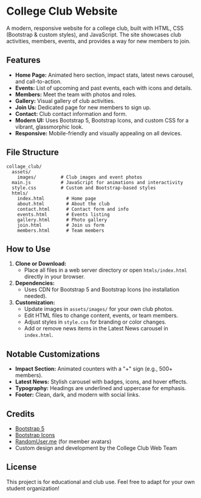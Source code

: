 # College Club Website

A modern, responsive website for a college club, built with HTML, CSS (Bootstrap & custom styles), and JavaScript. The site showcases club activities, members, events, and provides a way for new members to join.

## Features
- **Home Page:** Animated hero section, impact stats, latest news carousel, and call-to-action.
- **Events:** List of upcoming and past events, each with icons and details.
- **Members:** Meet the team with photos and roles.
- **Gallery:** Visual gallery of club activities.
- **Join Us:** Dedicated page for new members to sign up.
- **Contact:** Club contact information and form.
- **Modern UI:** Uses Bootstrap 5, Bootstrap Icons, and custom CSS for a vibrant, glassmorphic look.
- **Responsive:** Mobile-friendly and visually appealing on all devices.

## File Structure
```
collage_club/
  assets/
    images/         # Club images and event photos
  main.js           # JavaScript for animations and interactivity
  style.css         # Custom and Bootstrap-based styles
  htmls/     
    index.html        # Home page
    about.html        # About the club
    contact.html      # Contact form and info
    events.html       # Events listing
    gallery.html      # Photo gallery
    join.html         # Join us form
    members.html      # Team members
```

## How to Use
1. **Clone or Download:**
   - Place all files in a web server directory or open `htmls/index.html` directly in your browser.
2. **Dependencies:**
   - Uses CDN for Bootstrap 5 and Bootstrap Icons (no installation needed).
3. **Customization:**
   - Update images in `assets/images/` for your own club photos.
   - Edit HTML files to change content, events, or team members.
   - Adjust styles in `style.css` for branding or color changes.
   - Add or remove news items in the Latest News carousel in `index.html`.

## Notable Customizations
- **Impact Section:** Animated counters with a "+" sign (e.g., 500+ members).
- **Latest News:** Stylish carousel with badges, icons, and hover effects.
- **Typography:** Headings are underlined and uppercase for emphasis.
- **Footer:** Clean, dark, and modern with social links.

## Credits
- [Bootstrap 5](https://getbootstrap.com/)
- [Bootstrap Icons](https://icons.getbootstrap.com/)
- [RandomUser.me](https://randomuser.me/) (for member avatars)
- Custom design and development by the College Club Web Team

## License
This project is for educational and club use. Feel free to adapt for your own student organization! 
